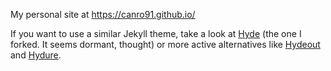 My personal site at https://canro91.github.io/

If you want to use a similar Jekyll theme, take a look at [Hyde](https://github.com/poole/hyde) (the one I forked. It seems dormant, thought) or more active alternatives like [Hydeout](https://github.com/fongandrew/hydeout) and [Hydure](https://github.com/zivong/jekyll-theme-hydure).
